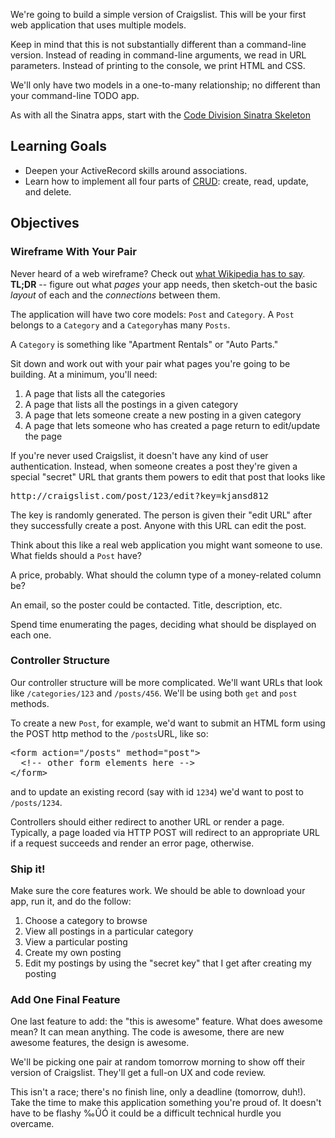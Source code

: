 <div class="container">
<div id="challenge" class="row">
<div class="col-sm-8">
<div class="row">
<div class="col-sm-12">
<div class="tab-content">
<div id="body" class="tab-pane fade in active">

We're going to build a simple version of Craigslist. This will be your first web application that uses multiple models.

Keep in mind that this is not substantially different than a command-line version. Instead of reading in command-line arguments, we read in URL parameters. Instead of printing to the console, we print HTML and CSS.

We'll only have two models in a one-to-many relationship; no different than your command-line TODO app.

As with all the Sinatra apps, start with the <a href="http://ge.tt/8fpASR22/v/0?c">Code Division Sinatra Skeleton</a>
<h2>Learning Goals</h2>
<ul>
	<li>Deepen your ActiveRecord skills around associations.</li>
	<li>Learn how to implement all four parts of <a href="http://en.wikipedia.org/wiki/Create,_read,_update_and_delete">CRUD</a>: create, read, update, and delete.</li>
</ul>
<h2>Objectives</h2>
<h3>Wireframe With Your Pair</h3>
Never heard of a web wireframe? Check out <a href="http://en.wikipedia.org/wiki/Website_wireframe">what Wikipedia has to say</a>. <strong>TL;DR</strong> -- figure out what <em>pages</em> your app needs, then sketch-out the basic <em>layout</em> of each and the <em>connections</em> between them.

The application will have two core models: <code>Post</code> and <code>Category</code>. A <code>Post</code> belongs to a <code>Category</code> and a <code>Category</code>has many <code>Posts</code>.

A <code>Category</code> is something like "Apartment Rentals" or "Auto Parts."

Sit down and work out with your pair what pages you're going to be building. At a minimum, you'll need:
<ol>
	<li>A page that lists all the categories</li>
	<li>A page that lists all the postings in a given category</li>
	<li>A page that lets someone create a new posting in a given category</li>
	<li>A page that lets someone who has created a page return to edit/update the page</li>
</ol>
If you're never used Craigslist, it doesn't have any kind of user authentication. Instead, when someone creates a post they're given a special "secret" URL that grants them powers to edit that post that looks like
<div class="highlight">
<pre>http://craigslist.com/post/123/edit?key<span class="o">=</span>kjansd812
</pre>
</div>
The key is randomly generated. The person is given their "edit URL" after they successfully create a post. Anyone with this URL can edit the post.

Think about this like a real web application you might want someone to use. What fields should a <code>Post</code> have?

A price, probably. What should the column type of a money-related column be?

An email, so the poster could be contacted. Title, description, etc.

Spend time enumerating the pages, deciding what should be displayed on each one.
<h3>Controller Structure</h3>
Our controller structure will be more complicated. We'll want URLs that look like <code>/categories/123</code> and <code>/posts/456</code>. We'll be using both <code>get</code> and <code>post</code> methods.

To create a new <code>Post</code>, for example, we'd want to submit an HTML form using the POST http method to the <code>/posts</code>URL, like so:
<div class="highlight">
<pre>&lt;form <span class="nv">action</span><span class="o">=</span><span class="s2">"/posts"</span> <span class="nv">method</span><span class="o">=</span><span class="s2">"post"</span>&gt;
  &lt;!-- other form elements here --&gt;
&lt;/form&gt;
</pre>
</div>
and to update an existing record (say with id <code>1234</code>) we'd want to post to <code>/posts/1234</code>.

Controllers should either redirect to another URL or render a page. Typically, a page loaded via HTTP POST will redirect to an appropriate URL if a request succeeds and render an error page, otherwise.
<h3>Ship it!</h3>
Make sure the core features work. We should be able to download your app, run it, and do the follow:
<ol>
	<li>Choose a category to browse</li>
	<li>View all postings in a particular category</li>
	<li>View a particular posting</li>
	<li>Create my own posting</li>
	<li>Edit my postings by using the "secret key" that I get after creating my posting</li>
</ol>
<h3>Add One Final Feature</h3>
One last feature to add: the "this is awesome" feature. What does awesome mean? It can mean anything. The code is awesome, there are new awesome features, the design is awesome.

We'll be picking one pair at random tomorrow morning to show off their version of Craigslist. They'll get a full-on UX and code review.

This isn't a race; there's no finish line, only a deadline (tomorrow, duh!). Take the time to make this application something you're proud of. It doesn't have to be flashy ‰ÛÓ it could be a difficult technical hurdle you overcame.

</div>
</div>
</div>
</div>
</div>
</div>
</div>
&nbsp;

